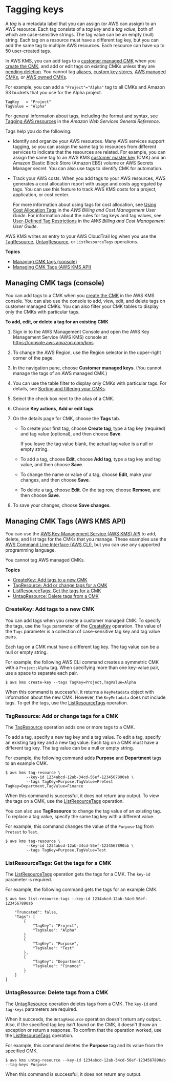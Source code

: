 # Tagging keys<a name="tagging-keys"></a>

A *tag* is a metadata label that you can assign \(or AWS can assign\) to an AWS resource\. Each tag consists of a *tag key* and a *tag value*, both of which are case\-sensitive strings\. The tag value can be an empty \(null\) string\. Each tag on a resource must have a different tag key, but you can add the same tag to multiple AWS resources\. Each resource can have up to 50 user\-created tags\. 

In AWS KMS, you can add tags to a [customer managed CMK](concepts.md#master_keys) when you [create the CMK](create-keys.md), and add or edit tags on existing CMKs unless they are [pending deletion](key-state.md)\. You cannot tag [aliases](concepts.md#alias-concept), [custom key stores](custom-key-store-overview.md), [AWS managed CMKs](concepts.md#master_keys), or [AWS owned CMKs](concepts.md#aws-owned-cmk)\.

For example, you can add a `"Project"="Alpha"` tag to all CMKs and Amazon S3 buckets that you use for the Alpha project\.

```
TagKey   = "Project"
TagValue = "Alpha"
```

For general information about tags, including the format and syntax, see [Tagging AWS resources](https://docs.aws.amazon.com/general/latest/gr/aws_tagging.html) in the *Amazon Web Services General Reference*\.

Tags help you do the following:
+ Identify and organize your AWS resources\. Many AWS services support tagging, so you can assign the same tag to resources from different services to indicate that the resources are related\. For example, you can assign the same tag to an AWS KMS [customer master key](concepts.md#master_keys) \(CMK\) and an Amazon Elastic Block Store \(Amazon EBS\) volume or AWS Secrets Manager secret\. You can also use tags to identify CMK for automation\.
+ Track your AWS costs\. When you add tags to your AWS resources, AWS generates a cost allocation report with usage and costs aggregated by tags\. You can use this feature to track AWS KMS costs for a project, application, or cost center\.

  For more information about using tags for cost allocation, see [Using Cost Allocation Tags](https://docs.aws.amazon.com/awsaccountbilling/latest/aboutv2/cost-alloc-tags.html) in the *AWS Billing and Cost Management User Guide*\. For information about the rules for tag keys and tag values, see [User\-Defined Tag Restrictions](https://docs.aws.amazon.com/awsaccountbilling/latest/aboutv2/allocation-tag-restrictions.html) in the *AWS Billing and Cost Management User Guide*\.

AWS KMS writes an entry to your AWS CloudTrail log when you use the [TagResource](ct-tagresource.md), [UntagResource](ct-untagresource.md), or `ListResourceTags` operations\.

**Topics**
+ [Managing CMK tags \(console\)](#manage-tags)
+ [Managing CMK Tags \(AWS KMS API\)](#manage-tags-api)

## Managing CMK tags \(console\)<a name="manage-tags"></a>

You can add tags to a CMK when you [create the CMK](create-keys.md) in the AWS KMS console\. You can also use the console to add, view, edit, and delete tags on customer managed CMKs\. You can also filter your CMK tables to display only the CMKs with particular tags\.

**To add, edit, or delete a tag for an existing CMK**

1. Sign in to the AWS Management Console and open the AWS Key Management Service \(AWS KMS\) console at [https://console\.aws\.amazon\.com/kms](https://console.aws.amazon.com/kms)\.

1. To change the AWS Region, use the Region selector in the upper\-right corner of the page\.

1. In the navigation pane, choose **Customer managed keys**\. \(You cannot manage the tags of an AWS managed CMK\.\)

1. You can use the table filter to display only CMKs with particular tags\. For details, see [Sorting and filtering your CMKs](viewing-keys-console.md#viewing-console-filter)\.

1. Select the check box next to the alias of a CMK\.

1. Choose **Key actions**, **Add or edit tags**\.

1. On the details page for CMK, choose the **Tags** tab\.
   + To create your first tag, choose **Create tag**, type a tag key \(required\) and tag value \(optional\), and then choose **Save**\.

     If you leave the tag value blank, the actual tag value is a null or empty string\.
   + To add a tag, choose **Edit**, choose **Add tag**, type a tag key and tag value, and then choose **Save**\.
   + To change the name or value of a tag, choose **Edit**, make your changes, and then choose **Save**\.
   + To delete a tag, choose **Edit**\. On the tag row, choose **Remove**, and then choose **Save**\.

1. To save your changes, choose **Save changes**\.

## Managing CMK Tags \(AWS KMS API\)<a name="manage-tags-api"></a>

You can use the [AWS Key Management Service \(AWS KMS\) API](https://docs.aws.amazon.com/kms/latest/APIReference/) to add, delete, and list tags for the CMKs that you manage\. These examples use the [AWS Command Line Interface \(AWS CLI\)](https://aws.amazon.com/cli/), but you can use any supported programming language\. 

You cannot tag AWS managed CMKs\.

**Topics**
+ [CreateKey: Add tags to a new CMK](#tagging-keys-create-key)
+ [TagResource: Add or change tags for a CMK](#tagging-keys-tag-resource)
+ [ListResourceTags: Get the tags for a CMK](#tagging-keys-list-resource-tags)
+ [UntagResource: Delete tags from a CMK](#tagging-keys-untag-resource)

### CreateKey: Add tags to a new CMK<a name="tagging-keys-create-key"></a>

You can add tags when you create a customer managed CMK\. To specify the tags, use the `Tags` parameter of the [CreateKey](https://docs.aws.amazon.com/kms/latest/APIReference/API_CreateKey.html) operation\. The value of the `Tags` parameter is a collection of case\-sensitive tag key and tag value pairs\. 

Each tag on a CMK must have a different tag key\. The tag value can be a null or empty string\.

For example, the following AWS CLI command creates a symmetric CMK with a `Project:Alpha` tag\. When specifying more than one key\-value pair, use a space to separate each pair\. 

```
$ aws kms create-key --tags TagKey=Project,TagValue=Alpha
```

When this command is successful, it returns a `KeyMetadata` object with information about the new CMK\. However, the `KeyMetadata` does not include tags\. To get the tags, use the [ListResourceTags](#tagging-keys-list-resource-tags) operation\.

### TagResource: Add or change tags for a CMK<a name="tagging-keys-tag-resource"></a>

The [TagResource](https://docs.aws.amazon.com/kms/latest/APIReference/API_TagResource.html) operation adds one or more tags to a CMK\. 

To add a tag, specify a new tag key and a tag value\. To edit a tag, specify an existing tag key and a new tag value\. Each tag on a CMK must have a different tag key\. The tag value can be a null or empty string\.

For example, the following command adds **Purpose** and **Department** tags to an example CMK\.

```
$ aws kms tag-resource \
         --key-id 1234abcd-12ab-34cd-56ef-1234567890ab \
         --tags TagKey=Purpose,TagValue=Pretest TagKey=Department,TagValue=Finance
```

When this command is successful, it does not return any output\. To view the tags on a CMK, use the [ListResourceTags](https://docs.aws.amazon.com/kms/latest/APIReference/API_ListResourceTags.html) operation\.

You can also use **TagResource** to change the tag value of an existing tag\. To replace a tag value, specify the same tag key with a different value\.

For example, this command changes the value of the `Purpose` tag from `Pretest` to `Test`\.

```
$ aws kms tag-resource \
         --key-id 1234abcd-12ab-34cd-56ef-1234567890ab \
         --tags TagKey=Purpose,TagValue=Test
```

### ListResourceTags: Get the tags for a CMK<a name="tagging-keys-list-resource-tags"></a>

The [ListResourceTags](https://docs.aws.amazon.com/kms/latest/APIReference/API_ListResourceTags.html) operation gets the tags for a CMK\. The `key-id` parameter is required\.

For example, the following command gets the tags for an example CMK\.

```
$ aws kms list-resource-tags --key-id 1234abcd-12ab-34cd-56ef-1234567890ab
       
    "Truncated": false,
    "Tags": [
        {
            "TagKey": "Project",
            "TagValue": "Alpha"
        }
        {
            "TagKey": "Purpose",
            "TagValue": "Test"
        },
        {
            "TagKey": "Department",
            "TagValue": "Finance"
        }
    ]
}
```

### UntagResource: Delete tags from a CMK<a name="tagging-keys-untag-resource"></a>

The [UntagResource](https://docs.aws.amazon.com/kms/latest/APIReference/API_UntagResource.html) operation deletes tags from a CMK\. The `key-id` and `tag-keys` parameters are required\.

When it succeeds, the `UntagResource` operation doesn't return any output\. Also, if the specified tag key isn't found on the CMK, it doesn't throw an exception or return a response\. To confirm that the operation worked, use the [ListResourceTags](https://docs.aws.amazon.com/kms/latest/APIReference/API_ListResourceTags.html) operation\.

For example, this command deletes the **Purpose** tag and its value from the specified CMK\.

```
$ aws kms untag-resource --key-id 1234abcd-12ab-34cd-56ef-1234567890ab --tag-keys Purpose
```

When this command is successful, it does not return any output\.